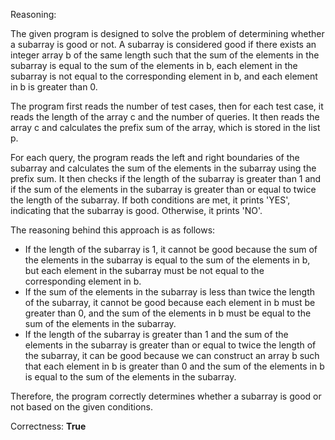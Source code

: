 Reasoning:

The given program is designed to solve the problem of determining whether a subarray is good or not. A subarray is considered good if there exists an integer array b of the same length such that the sum of the elements in the subarray is equal to the sum of the elements in b, each element in the subarray is not equal to the corresponding element in b, and each element in b is greater than 0.

The program first reads the number of test cases, then for each test case, it reads the length of the array c and the number of queries. It then reads the array c and calculates the prefix sum of the array, which is stored in the list p.

For each query, the program reads the left and right boundaries of the subarray and calculates the sum of the elements in the subarray using the prefix sum. It then checks if the length of the subarray is greater than 1 and if the sum of the elements in the subarray is greater than or equal to twice the length of the subarray. If both conditions are met, it prints 'YES', indicating that the subarray is good. Otherwise, it prints 'NO'.

The reasoning behind this approach is as follows:

* If the length of the subarray is 1, it cannot be good because the sum of the elements in the subarray is equal to the sum of the elements in b, but each element in the subarray must be not equal to the corresponding element in b.
* If the sum of the elements in the subarray is less than twice the length of the subarray, it cannot be good because each element in b must be greater than 0, and the sum of the elements in b must be equal to the sum of the elements in the subarray.
* If the length of the subarray is greater than 1 and the sum of the elements in the subarray is greater than or equal to twice the length of the subarray, it can be good because we can construct an array b such that each element in b is greater than 0 and the sum of the elements in b is equal to the sum of the elements in the subarray.

Therefore, the program correctly determines whether a subarray is good or not based on the given conditions.

Correctness: **True**